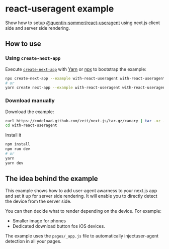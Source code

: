 # react-useragent example

Show how to setup [@quentin-sommer/react-useragent](https://github.com/quentin-sommer/react-useragent) using next.js client side and server side rendering.

## How to use

### Using `create-next-app`

Execute [`create-next-app`](https://github.com/segmentio/create-next-app) with [Yarn](https://yarnpkg.com/lang/en/docs/cli/create/) or [npx](https://github.com/zkat/npx#readme) to bootstrap the example:

```bash
npx create-next-app --example with-react-useragent with-react-useragent-app
# or
yarn create next-app --example with-react-useragent with-react-useragent-app
```

### Download manually

Download the example:

```bash
curl https://codeload.github.com/zeit/next.js/tar.gz/canary | tar -xz --strip=2 next.js-canary/examples/with-react-useragent
cd with-react-useragent
```

Install it

```bash
npm install
npm run dev
# or
yarn
yarn dev
```

## The idea behind the example

This example shows how to add user-agent awarness to your next.js app and set it up for server side rendering. It will enable you to directly detect the device from the server side.

You can then decide what to render depending on the device. For example:

- Smaller image for phones
- Dedicated download button fos iOS devices.

The example uses the `pages/_app.js` file to automatically injectuser-agent detection in all your pages.

